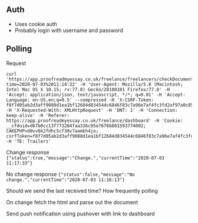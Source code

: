 ## Auth

- Uses cookie auth
- Probably login with username and password

## Polling

Request

```
curl 'https://app.proofreadmyessay.co.uk/freelance/freelancers/checkDocumentActivity?time=2020-07-03%2011:14:32' -H 'User-Agent: Mozilla/5.0 (Macintosh; Intel Mac OS X 10.15; rv:77.0) Gecko/20100101 Firefox/77.0' -H 'Accept: application/json, text/javascript, */*; q=0.01' -H 'Accept-Language: en-US,en;q=0.5' --compressed -H 'X-CSRF-Token: f8f7d05ab2d3aff9088d1ea1bf12684d834544c6846f83c7a96e7af4fc3fd2af97a0c854bd276a8d0af470c6165acca73b3788377607ee9a7d05486d3b3edad0' -H 'X-Requested-With: XMLHttpRequest' -H 'DNT: 1' -H 'Connection: keep-alive' -H 'Referer: https://app.proofreadmyessay.co.uk/freelance/dashboard' -H 'Cookie: __cfduid=d67b0cc13f773284faa336c95e7676b801593774002; CAKEPHP=d0vv6k2fdhc5cf30v7aamkh4jo; csrfToken=f8f7d05ab2d3aff9088d1ea1bf12684d834544c6846f83c7a96e7af4fc3fd2af97a0c854bd276a8d0af470c6165acca73b3788377607ee9a7d05486d3b3edad0' -H 'TE: Trailers'
```

Change response
 `{"status":true,"message":"Change.","currentTime":"2020-07-03 11:17:33"}`

No change response
`{"status":false,"message":"No change.","currentTime":"2020-07-03 11:16:13"}`

Should we send the last received time?
How frequently polling

On change fetch the html and parse out the document

Send push notification using pushover with link to dashboard
